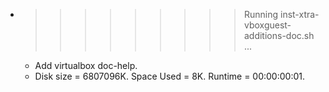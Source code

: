 * >>>>>>>>> Running inst-xtra-vboxguest-additions-doc.sh ...
  * Add virtualbox doc-help.
  * Disk size = 6807096K. Space Used = 8K. Runtime = 00:00:00:01.
